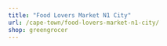 ```yaml
---
title: "Food Lovers Market N1 City"
url: /cape-town/food-lovers-market-n1-city/
shop: greengrocer
---
```

